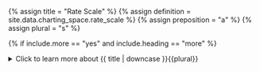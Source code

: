 <!--------------------------------------------- TITLE AND DEFINITION starts -->

{% assign title = "Rate Scale" %}
{% assign definition = site.data.charting_space.rate_scale %}
{% assign preposition = "a" %}
{% assign plural = "s" %}

<!--------------------------------------------- TITLE AND DEFINITION ends -->

{% if include.more == "yes" and include.heading == "more" %}
<details class="detailsCollapsible"><summary class="nobr">Click to learn more about {{ title | downcase }}{{plural}}
</summary>
{% endif %}

{% if include.heading != "" and include.heading != "more" %}
{{include.heading}} {{title}}
{% endif %}

{% if include.icon != "no" %} 

{% if include.table == "yes" and include.icon != "no" %}
<table class="definitionTable"><tr><td>
{% endif %}

<img src='images/icons/{{include.icon}}{{ title | downcase | replace: " ", "-" }}.png' />

{% if include.table == "yes" and include.icon != "no" %}
</td><td>
{% endif %}

{% endif %}

{% if include.definition == "bold" %}

<strong>{{ definition }}</strong>

{% else %}

{{ definition }}

{% endif %}

{% if include.table == "yes" and include.icon != "no" %}
</td></tr></table>
{% endif %}

{% if include.more == "yes" and include.content == "more" and include.heading != "more" %}
<details class="detailsCollapsible"><summary class="nobr">Click to learn more about {{ title | downcase }}{{plural}}
</summary>
{% endif %}

{% if include.content != "no" %}

<!--------------------------------------------- CONTENT starts -->

Rate scales may exist both at the level of a time machine and at the level of a timeline chart, each affecting the corresponding concept.

When set at the level of the time machine, the scale settings affect all charts within the time machine. When set at the level of the timeline chart, the settings override the rate scale at the time machine level. This allows having multiple charts on the same time machine, each with a different rate scale.

{{include.heading}}### Scale Minimum and Maximum Values

A rate scale has a minimum and a maximum value. The minimum value is the value at bottom of the chart. The maximum, is the value at the top of the chart.

In technical terms, the minimum and maximum scale values are constantly changing as, whenever you pan across the charts, you are directly affecting the minimum and maximum scale values. That said, the actual scale may change dynamically or not, depending on the scale-automation settings.

{{include.heading}}### Automatic Scale

The system features an automatic adjustment of the scale, which is turned on by default in our shared workspaces. The scale may be automatic in its minimum value, in its maximum value, or both. 

When the scale is automatic in the minimum value, the scale is adjusted so that no piece of information in the span of the chart ever remains below the bottom of the chart. As a result, the lowest data point aligns with the bottom of the chart.

When the scale is automatic in the maximum value, the scale is adjusted so that no piece of information in the span of the chart ever remains above the top of the chart. As a result, the highest data point aligns with the top of the chart.

The scale may be automated on either, or both minimum and maximum values at the same time. In the later case, no data point in the span of the chart ever remains out of the visible area of the chart, as the lowest data point aligns with the bottom of the chart and the highest aligns with the top.

{{include.heading}}### Manual Scale

The system also features a manual mode. When in manual mode the scale does not change, even if the minimum and maximum values change while panning across a chart. This design feature allows comparing different periods using the same scale, which may be valuable in many cases. 

{{include.heading}}### Scale Offset

The offset is a feature of the rate scale by which the scale may be shifted upwards or downwards. As a result, charts aligned in the vertical axis&mdash;synchronized in datetime by a shared time machine&mdash;may be put one above the other. In technical terms, what happens is that the scale is shifted upwards or downwards.

<!--------------------------------------------- CONTENT ends -->

{% endif %}

{% if include.charts != "" %}

{{include.charts}} Controlling the {{title}} from the Charts

<!--------------------------------------------- CHARTS starts -->

{{include.charts}}# Automatic Scale

To change the automatic scale settings, place the mouse pointer over the corresponding time machine or timeline chart rate box, press the <kbd>Shift</kbd> key and slowly scroll the wheel of the mouse. The action cycles through the different possible scale automation settings. Notice a tiny green triangle below and/or above the rate scale icon. 

* A triangle pointing up means that the maximum value of the scale is automatic. 

* A triangle pointing down means that the minimum value of the scale is automatic.

* Both triangles present at the same time means that both minimum and maximum values are automatic.

* No triangle means that both minimum and maximum values are in manual mode.

{{include.charts}}# Manual Scale

When either or both minimum and maximum values are in manual mode, you may adjust the scale to your liking. Place the mouse pointer over the corresponding time machine or timeline chart rate box and scroll the wheel of the mouse. The scale will increase or decrease accordingly, depending on which values are set to manual.

Notice that, while changing the scale, a number is displayed replacing the actual rate. This is a reference value of the scale, that may serve for comparison purposes, with scales in other charts.

{% include note.html content="This action has no effect when both minimum and maximum values are set to automatic mode." %}

{{include.charts}}# Scale Offset

To shift or offset a timeline chart in the vertical axis, place the mouse pointer on the rate box, left-click and drag upwards or downwards, as desired. The timeline chart will shift in the specified direction while the remaining charts stay in the same position.

{% include note.html content="Setting an offset in a timeline chart only makes sense in the context of a time machine with multiple charts. That is, if you are browsing a single chart, an offset behaves the same as moving the single chart up or down." %}


<!--------------------------------------------- CHARTS ends -->

{% endif %}

{% if include.more == "yes" and include.content != "more" and include.heading != "more" %}
<details class="detailsCollapsible"><summary class="nobr">Click to learn more about {{ title | downcase }}{{plural}}
</summary>
{% endif %}

{% if include.adding != "" %}

{{include.adding}} Adding {{preposition}} {{title}} Node

<!--------------------------------------------- ADDING starts -->

To add a rate scale, select *Add Rate Scale* on the time machine or the timeline chart node menu.

<!--------------------------------------------- ADDING ends -->

{% endif %}

{% if include.configuring != "" %}

{{include.configuring}} Configuring the {{title}}

<!--------------------------------------------- CONFIGURING starts -->

Select *Configure Rate Scale* on the menu to access the configuration.

```json
{
    "minValue": 388.60416666666424,
    "maxValue": 9715.104166666664,
    "autoMinScale": true,
    "autoMaxScale": true
}
```

* ```minValue``` is a numerical value that represents the value of the scale at the bottom of the chart.

* ```maxValue``` is a numerical value that represents the value of the scale at the top of the chart.

* ```autoMinScale``` sets the mode of the scale for the minimum value; ```true``` sets the value to automatic, ```false``` sets the value to manual. 

* ```autoMaxScale``` sets the mode of the scale for the maximum value; ```true``` sets the value to automatic, ```false``` sets the value to manual. 

{% include note.html content="The ```minValue``` and ```maxValue``` may be entered via the design space and the charts. Both input methods are synchronized and the resulting values are stored in the node." %}

<!--------------------------------------------- CONFIGURING ends -->

{% endif %}

{% if include.more == "yes" %}
</details>
{% endif %}
